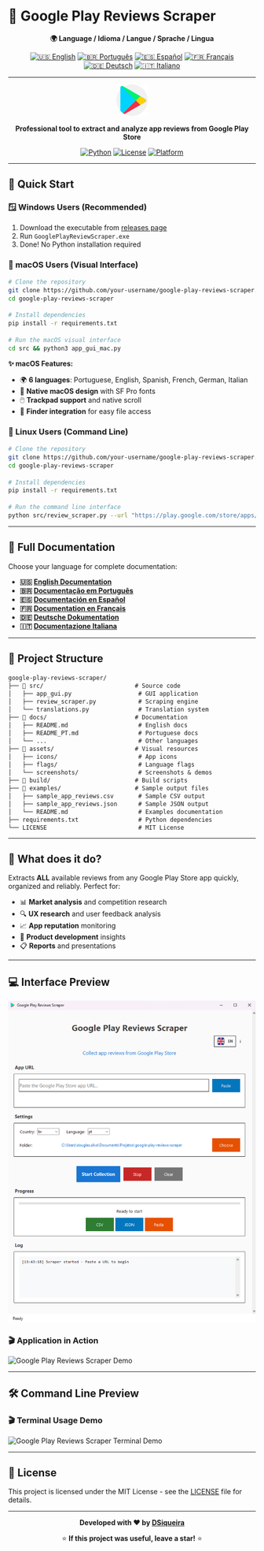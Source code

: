 # 📱 Google Play Reviews Scraper

<div align="center">

**🌍 Language / Idioma / Langue / Sprache / Lingua**

[![🇺🇸 English](https://img.shields.io/badge/🇺🇸-English-blue?style=for-the-badge)](docs/README.md)
[![🇧🇷 Português](https://img.shields.io/badge/🇧🇷-Português-green?style=for-the-badge)](docs/README_PT.md)
[![🇪🇸 Español](https://img.shields.io/badge/🇪🇸-Español-red?style=for-the-badge)](docs/README_ES.md)
[![🇫🇷 Français](https://img.shields.io/badge/🇫🇷-Français-blue?style=for-the-badge)](docs/README_FR.md)
[![🇩🇪 Deutsch](https://img.shields.io/badge/🇩🇪-Deutsch-black?style=for-the-badge)](docs/README_DE.md)
[![🇮🇹 Italiano](https://img.shields.io/badge/🇮🇹-Italiano-green?style=for-the-badge)](docs/README_IT.md)

---

![Google Play Reviews Scraper](assets/icons/google-play.png)

**Professional tool to extract and analyze app reviews from Google Play Store**

[![Python](https://img.shields.io/badge/Python-3.8+-blue.svg)](https://python.org)
[![License](https://img.shields.io/badge/License-MIT-green.svg)](LICENSE)
[![Platform](https://img.shields.io/badge/Platform-Windows%20%7C%20macOS%20%7C%20Linux-lightgrey.svg)](#-quick-start)

</div>

---

## 🚀 **Quick Start**

### **🪟 Windows Users (Recommended)**
1. Download the executable from [releases page](../../releases)
2. Run `GooglePlayReviewScraper.exe`
3. Done! No Python installation required

### **🍎 macOS Users (Visual Interface)**
```bash
# Clone the repository
git clone https://github.com/your-username/google-play-reviews-scraper.git
cd google-play-reviews-scraper

# Install dependencies
pip install -r requirements.txt

# Run the macOS visual interface
cd src && python3 app_gui_mac.py
```

**✨ macOS Features:**
- 🌍 **6 languages**: Portuguese, English, Spanish, French, German, Italian
- 🎨 **Native macOS design** with SF Pro fonts
- 🖱️ **Trackpad support** and native scroll
- 📁 **Finder integration** for easy file access

### **🐧 Linux Users (Command Line)**
```bash
# Clone the repository
git clone https://github.com/your-username/google-play-reviews-scraper.git
cd google-play-reviews-scraper

# Install dependencies
pip install -r requirements.txt

# Run the command line interface
python src/review_scraper.py --url "https://play.google.com/store/apps/details?id=com.whatsapp"
```

---

## 📖 **Full Documentation**

Choose your language for complete documentation:

- **🇺🇸 [English Documentation](docs/README.md)**
- **🇧🇷 [Documentação em Português](docs/README_PT.md)**
- **🇪🇸 [Documentación en Español](docs/README_ES.md)**
- **🇫🇷 [Documentation en Français](docs/README_FR.md)**
- **🇩🇪 [Deutsche Dokumentation](docs/README_DE.md)**
- **🇮🇹 [Documentazione Italiana](docs/README_IT.md)**

---

## 📁 **Project Structure**

```
google-play-reviews-scraper/
├── 📁 src/                          # Source code
│   ├── app_gui.py                   # GUI application
│   ├── review_scraper.py            # Scraping engine
│   └── translations.py              # Translation system
├── 📁 docs/                         # Documentation
│   ├── README.md                    # English docs
│   ├── README_PT.md                 # Portuguese docs
│   └── ...                          # Other languages
├── 📁 assets/                       # Visual resources
│   ├── icons/                       # App icons
│   ├── flags/                       # Language flags
│   └── screenshots/                 # Screenshots & demos
├── 📁 build/                        # Build scripts
├── 📁 examples/                     # Sample output files
│   ├── sample_app_reviews.csv       # Sample CSV output
│   ├── sample_app_reviews.json      # Sample JSON output
│   └── README.md                    # Examples documentation
├── requirements.txt                 # Python dependencies
└── LICENSE                          # MIT License
```

---

## 🎯 **What does it do?**

Extracts **ALL** available reviews from any Google Play Store app quickly, organized and reliably. Perfect for:

- 📊 **Market analysis** and competition research
- 🔍 **UX research** and user feedback analysis  
- 📈 **App reputation** monitoring
- 🎯 **Product development** insights
- 📋 **Reports** and presentations

---

## 💻 **Interface Preview**

![Google Play Reviews Scraper Screenshot](assets/screenshots/google-play-reviews-scraper.png)

### 🎬 **Application in Action**
![Google Play Reviews Scraper Demo](assets/screenshots/google-play-reviews-scraper.gif)

---

## 🛠️ **Command Line Preview**

### 🎬 **Terminal Usage Demo**
![Google Play Reviews Scraper Terminal Demo](assets/screenshots/google-play-reviews-scraper-terminal.gif)

---

## 📄 **License**

This project is licensed under the MIT License - see the [LICENSE](LICENSE) file for details.

---

<div align="center">

**Developed with ❤️ by [DSiqueira](https://dsiqueira.com)**

⭐ **If this project was useful, leave a star!** ⭐

</div>